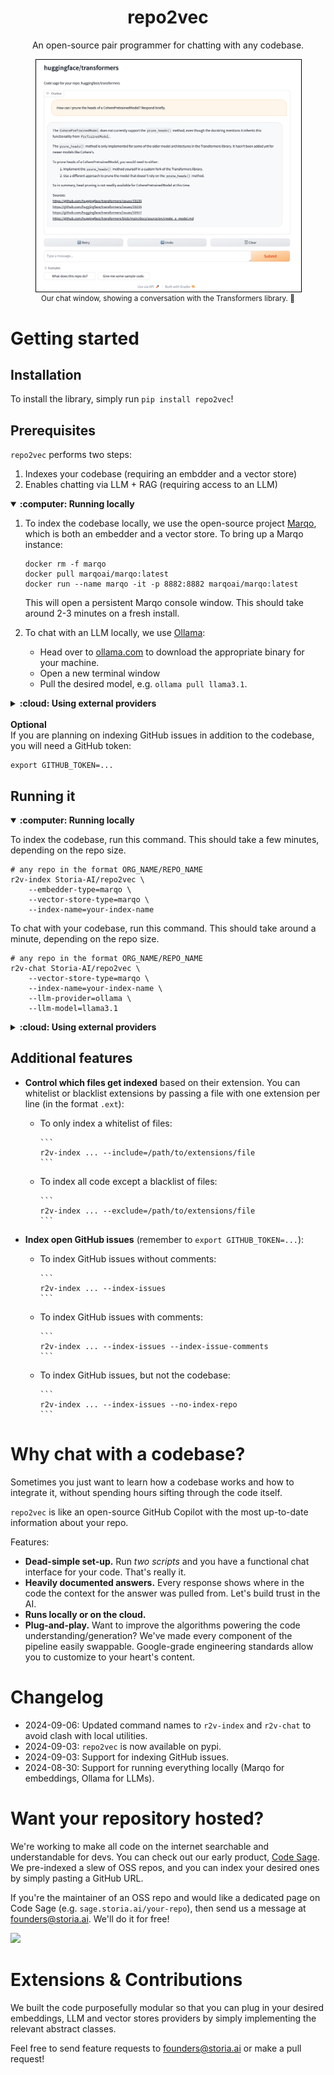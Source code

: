 <div align="center">
  <h1 align="center">repo2vec</h1>
  <p align="center">An open-source pair programmer for chatting with any codebase.</p>
  <figure>
    <img src="assets/chat_screenshot2.png" alt="screenshot" style="max-height: 500px; border: 1px solid black;">
    <figcaption align="center" style="font-size: smaller;">Our chat window, showing a conversation with the Transformers library. 🚀</figcaption>
  </figure>
</div>

# Getting started

## Installation

To install the library, simply run `pip install repo2vec`!

## Prerequisites

`repo2vec` performs two steps:

1. Indexes your codebase (requiring an embdder and a vector store)
2. Enables chatting via LLM + RAG (requiring access to an LLM)

<details open>
<summary><strong>:computer: Running locally</strong></summary>

1. To index the codebase locally, we use the open-source project <a href="https://github.com/marqo-ai/marqo">Marqo</a>, which is both an embedder and a vector store. To bring up a Marqo instance:

    ```
    docker rm -f marqo
    docker pull marqoai/marqo:latest
    docker run --name marqo -it -p 8882:8882 marqoai/marqo:latest
    ```

    This will open a persistent Marqo console window. This should take around 2-3 minutes on a fresh install.

2. To chat with an LLM locally, we use <a href="https://github.com/ollama/ollama">Ollama</a>:

    - Head over to [ollama.com](https://ollama.com) to download the appropriate binary for your machine.
    - Open a new terminal window
    - Pull the desired model, e.g. `ollama pull llama3.1`.

</details>

<details>
<summary><strong>:cloud: Using external providers</strong></summary>

1. We support <a href="https://openai.com/">OpenAI</a> for embeddings (they have a super fast batch embedding API) and <a href="https://www.pinecone.io/">Pinecone</a> for the vector store. So you will need two API keys:

    ```
    export OPENAI_API_KEY=...
    export PINECONE_API_KEY=...
    ```

2. For chatting with an LLM, we support OpenAI and Anthropic. For the latter, set an additional API key:

    ```
    export ANTHROPIC_API_KEY=...
    ```

</details>

<br>
<summary><strong>Optional</strong></summary>
If you are planning on indexing GitHub issues in addition to the codebase, you will need a GitHub token:

    export GITHUB_TOKEN=...

## Running it

<details open>
<summary><strong>:computer: Running locally</strong></summary>
<p>To index the codebase, run this command. This should take a few minutes, depending on the repo size.</p>

    # any repo in the format ORG_NAME/REPO_NAME
    r2v-index Storia-AI/repo2vec \
        --embedder-type=marqo \
        --vector-store-type=marqo \
        --index-name=your-index-name

<p> To chat with your codebase, run this command. This should take around a minute, depending on the repo size.</p>

    # any repo in the format ORG_NAME/REPO_NAME
    r2v-chat Storia-AI/repo2vec \
        --vector-store-type=marqo \
        --index-name=your-index-name \
        --llm-provider=ollama \
        --llm-model=llama3.1
</details>

<details>
<summary><strong>:cloud: Using external providers</strong></summary>
<p>To index the codebase:</p>

    # any repo in the format ORG_NAME/REPO_NAME
    r2v-index Storia-AI/repo2vec \
        --embedder-type=openai \
        --vector-store-type=pinecone \
        --index-name=your-index-name

<p> To chat with your codebase:</p>

    # any repo in the format ORG_NAME/REPO_NAME
    r2v-chat Storia-AI/repo2vec \
        --vector-store-type=pinecone \
        --index-name=your-index-name \
        --llm-provider=openai \
        --llm-model=gpt-4

To get a public URL for your chat app, set `--share=true`.
</details>

## Additional features

- **Control which files get indexed** based on their extension. You can whitelist or blacklist extensions by passing a file with one extension per line (in the format `.ext`):
  - To only index a whitelist of files:

        ```
        r2v-index ... --include=/path/to/extensions/file
        ```

  - To index all code except a blacklist of files:

        ```
        r2v-index ... --exclude=/path/to/extensions/file
        ```

- **Index open GitHub issues** (remember to `export GITHUB_TOKEN=...`):
  - To index GitHub issues without comments:

        ```
        r2v-index ... --index-issues
        ```

  - To index GitHub issues with comments:

        ```
        r2v-index ... --index-issues --index-issue-comments
        ```

  - To index GitHub issues, but not the codebase:

        ```
        r2v-index ... --index-issues --no-index-repo
        ```

# Why chat with a codebase?

Sometimes you just want to learn how a codebase works and how to integrate it, without spending hours sifting through
the code itself.

`repo2vec` is like an open-source GitHub Copilot with the most up-to-date information about your repo.

Features:

- **Dead-simple set-up.** Run *two scripts* and you have a functional chat interface for your code. That's really it.
- **Heavily documented answers.** Every response shows where in the code the context for the answer was pulled from. Let's build trust in the AI.
- **Runs locally or on the cloud.**
- **Plug-and-play.** Want to improve the algorithms powering the code understanding/generation? We've made every component of the pipeline easily swappable. Google-grade engineering standards allow you to customize to your heart's content.

# Changelog

- 2024-09-06: Updated command names to `r2v-index` and `r2v-chat` to avoid clash with local utilities.
- 2024-09-03: `repo2vec` is now available on pypi.
- 2024-09-03: Support for indexing GitHub issues.
- 2024-08-30: Support for running everything locally (Marqo for embeddings, Ollama for LLMs).

# Want your repository hosted?

We're working to make all code on the internet searchable and understandable for devs. You can check out our early product, [Code Sage](https://sage.storia.ai). We pre-indexed a slew of OSS repos, and you can index your desired ones by simply pasting a GitHub URL.

If you're the maintainer of an OSS repo and would like a dedicated page on Code Sage (e.g. `sage.storia.ai/your-repo`), then send us a message at [founders@storia.ai](mailto:founders@storia.ai). We'll do it for free!

![](assets/sage.gif)

# Extensions & Contributions

We built the code purposefully modular so that you can plug in your desired embeddings, LLM and vector stores providers by simply implementing the relevant abstract classes.

Feel free to send feature requests to [founders@storia.ai](mailto:founders@storia.ai) or make a pull request!
